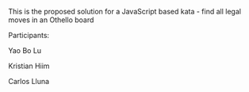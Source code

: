 This is the proposed solution for a JavaScript based kata - find all legal moves in an Othello board

Participants:

Yao Bo Lu

Kristian Hiim

Carlos Lluna
